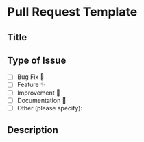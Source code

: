 # Pull Request Template

## Title
<!-- Provide a concise and clear title for the PR -->

## Type of Issue
- [ ] Bug Fix 🐛  
- [ ] Feature ✨  
- [ ] Improvement 🔧  
- [ ] Documentation 📖  
- [ ] Other (please specify):  

## Description
<!-- Provide a detailed description of what this PR does. Include relevant context, links, or screenshots if necessary. -->

